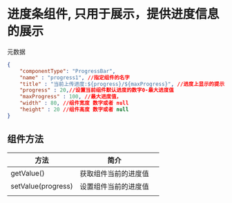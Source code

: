 # 进度条组件, 只用于展示，提供进度信息的展示
元数据
```json
{
	"componentType": "ProgressBar",
	"name" : "progress1", //指定组件的名字
    "title" : "当前上传进度:${progress}/${maxProgress}", //进度上显示的提示文字 progress变量是当前进度值，
	"progress" : 20,//设置当前组件默认进度的数字0-最大进度值
	"maxProgress" : 100, //最大进度值，
	"width" : 80, //组件宽度 数字或者 null
	"height" : 20 //组件高度 数字或者 null
}
```

## 组件方法

| 方法               | 简介                 |      |
| ------------------ | -------------------- | ---- |
| getValue()         | 获取组件当前的进度值 |      |
| setValue(progress) | 设置组件当前的进度值 |      |
|                    |                      |      |


